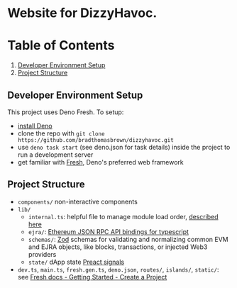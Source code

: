 # Website for DizzyHavoc. 

# Table of Contents
1. [Developer Environment Setup](#dev-env-setup)
2. [Project Structure](#project-structure)

## Developer Environment Setup
This project uses Deno Fresh. To setup:
- [install Deno]('https://docs.deno.com/runtime/manual/getting_started/installation')
- clone the repo with `git clone https://github.com/bradthomasbrown/dizzyhavoc.git`
- use `deno task start` (see deno.json for task details) inside the project to run a development server
- get familiar with [Fresh](https://fresh.deno.dev/docs/getting-started/create-a-project), Deno's preferred web framework

<!-- end dev setup list -->

## Project Structure

- `components/` non-interactive components
- `lib/`
    - `internal.ts`: helpful file to manage module load order, [described here](https://stackoverflow.com/a/76717884)
    - `ejra/`: [Ethereum JSON RPC API bindings for typescript](https://ethereum.org/en/developers/docs/apis/json-rpc/)
    - `schemas/`: [Zod](https://zod.dev/) schemas for validating and normalizing common EVM and EJRA objects, like blocks, transactions, or injected Web3 providers
    - `state/` dApp state [Preact signals](https://preactjs.com/guide/v10/signals/)
- `dev.ts`, `main.ts`, `fresh.gen.ts`, `deno.json`, `routes/`, `islands/`, `static/`: see [Fresh docs - Getting Started - Create a Project](https://fresh.deno.dev/docs/getting-started/create-a-project)